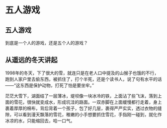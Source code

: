 # 五人游戏

## 五人游戏

到底是一个人的游戏，还是五个人的游戏？

## 从遥远的冬天讲起

1998年的冬天，下了很大的雪，就连只是在老人口中提及的山猴子也饿的不行，跑到人家户里去偷东西，被抓住了，打个半死，还是个读书人，说了句有水平的话——“这东西是保护动物，打死了怕是要坐牢。”

茫茫大雪下，湖面结了一层薄冰，堤坝像一块冰冷的铁，上面沾了些飞沫，落到上面的雪花，很快就变成水，形成坑洼的路面。一双赤脚在上面缓慢都行走着，身上裹着厚厚的棉布，背后背着一个孩子，包了好几层，裹得严严实实，透过衣物的缝隙，可以看到漫天飘落的雪花，稚嫩的小手想要抓住雪花，手指刚一碰到，就化作冰凉的水，只能缩回去，哈一口气。

